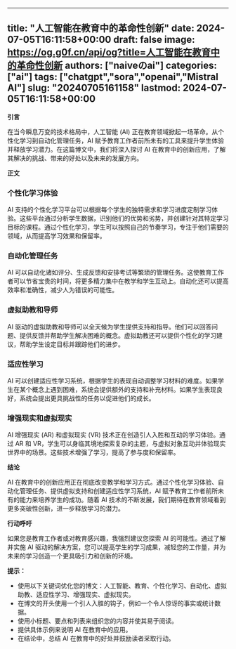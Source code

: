 
---
title: "人工智能在教育中的革命性创新"
date: 2024-07-05T16:11:58+00:00
draft: false
image: https://og.g0f.cn/api/og?title=人工智能在教育中的革命性创新
authors: ["naiveのai"]
categories: ["ai"]
tags: ["chatgpt","sora","openai","Mistral AI"]
slug: "20240705161158"
lastmod: 2024-07-05T16:11:58+00:00
---
**引言**

在当今瞬息万变的技术格局中，人工智能 (AI) 正在教育领域掀起一场革命。从个性化学习到自动化管理任务，AI 赋予教育工作者前所未有的工具来提升学生体验并释放学习潜力。在这篇博文中，我们将深入探讨 AI 在教育中的创新应用，了解其解决的挑战、带来的好处以及未来的发展方向。

**正文**

### 个性化学习体验

AI 支持的个性化学习平台可以根据每个学生的独特需求和学习进度定制学习体验。这些平台通过分析学生数据，识别他们的优势和劣势，并创建针对其特定学习目标的课程。通过个性化学习，学生可以按照自己的节奏学习，专注于他们需要的领域，从而提高学习效果和保留率。

### 自动化管理任务

AI 可以自动化诸如评分、生成反馈和安排考试等繁琐的管理任务。这使教育工作者可以节省宝贵的时间，将更多精力集中在教学和学生互动上。自动化还可以提高效率和准确性，减少人为错误的可能性。

### 虚拟助教和导师

AI 驱动的虚拟助教和导师可以全天候为学生提供支持和指导。他们可以回答问题、提供反馈并帮助学生解决困难的概念。虚拟助教还可以提供个性化的学习建议，帮助学生设定目标并跟踪他们的进步。

### 适应性学习

AI 可以创建适应性学习系统，根据学生的表现自动调整学习材料的难度。如果学生在某个概念上遇到困难，系统会提供额外的支持和补充材料。如果学生表现良好，系统会提出更具挑战性的任务以促进他们的成长。

### 增强现实和虚拟现实

AI 增强现实 (AR) 和虚拟现实 (VR) 技术正在创造引人入胜和互动的学习体验。通过 AR 和 VR，学生可以身临其境地探索复杂的主题，与虚拟对象互动并体验现实世界中的场景。这些技术增强了学习，提高了参与度和保留率。

**结论**

AI 在教育中的创新应用正在彻底改变教学和学习方式。通过个性化学习体验、自动化管理任务、提供虚拟支持和创建适应性学习系统，AI 赋予教育工作者前所未有的能力来培养学生的成功。随着 AI 技术的不断发展，我们期待在教育领域看到更多突破性创新，进一步释放学习的潜力。

**行动呼吁**

如果您是教育工作者或对教育感兴趣，我强烈建议您探索 AI 的可能性。通过了解并实施 AI 驱动的解决方案，您可以提高学生的学习成果，减轻您的工作量，并为未来的学习创造一个更具吸引力和创新的环境。

**提示：**

* 使用以下关键词优化您的博文：人工智能、教育、个性化学习、自动化、虚拟助教、适应性学习、增强现实、虚拟现实。
* 在博文的开头使用一个引人入胜的钩子，例如一个令人惊讶的事实或统计数据。
* 使用小标题、要点和列表来组织您的内容并使其易于阅读。
* 提供具体示例来说明 AI 在教育中的应用。
* 在结论中，总结 AI 在教育中的好处并鼓励读者采取行动。